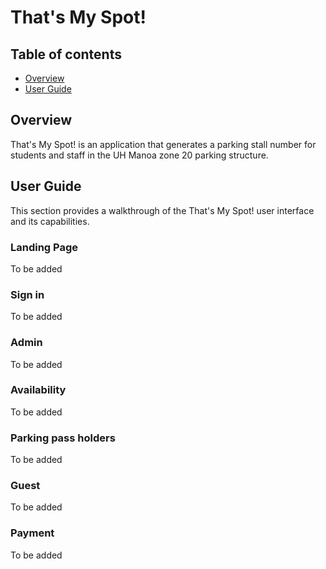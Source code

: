 # That's My Spot!

## Table of contents

* [Overview](#overview)
* [User Guide](#user-guide)

## Overview
That's My Spot! is an application that generates a parking stall number for students and staff in the UH Manoa zone 20 parking structure.

## User Guide

This section provides a walkthrough of the That's My Spot! user interface and its capabilities.

### Landing Page

To be added

### Sign in

To be added

### Admin

To be added

### Availability

To be added

### Parking pass holders

To be added

### Guest

To be added

### Payment

To be added
